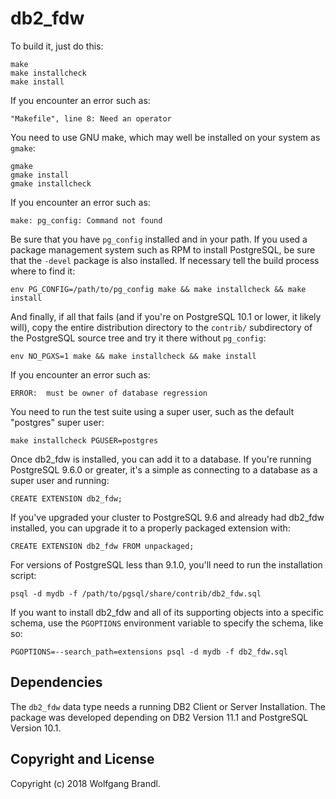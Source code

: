 db2_fdw
=======

To build it, just do this:

    make
    make installcheck
    make install

If you encounter an error such as:

    "Makefile", line 8: Need an operator

You need to use GNU make, which may well be installed on your system as
`gmake`:

    gmake
    gmake install
    gmake installcheck

If you encounter an error such as:

    make: pg_config: Command not found

Be sure that you have `pg_config` installed and in your path. If you used a
package management system such as RPM to install PostgreSQL, be sure that the
`-devel` package is also installed. If necessary tell the build process where
to find it:

    env PG_CONFIG=/path/to/pg_config make && make installcheck && make install

And finally, if all that fails (and if you're on PostgreSQL 10.1 or lower, it
likely will), copy the entire distribution directory to the `contrib/`
subdirectory of the PostgreSQL source tree and try it there without
`pg_config`:

    env NO_PGXS=1 make && make installcheck && make install

If you encounter an error such as:

    ERROR:  must be owner of database regression

You need to run the test suite using a super user, such as the default
"postgres" super user:

    make installcheck PGUSER=postgres

Once db2_fdw is installed, you can add it to a database. If you're running
PostgreSQL 9.6.0 or greater, it's a simple as connecting to a database as a
super user and running:

    CREATE EXTENSION db2_fdw;

If you've upgraded your cluster to PostgreSQL 9.6 and already had db2_fdw
installed, you can upgrade it to a properly packaged extension with:

    CREATE EXTENSION db2_fdw FROM unpackaged;

For versions of PostgreSQL less than 9.1.0, you'll need to run the
installation script:

    psql -d mydb -f /path/to/pgsql/share/contrib/db2_fdw.sql

If you want to install db2_fdw and all of its supporting objects into a specific
schema, use the `PGOPTIONS` environment variable to specify the schema, like
so:

    PGOPTIONS=--search_path=extensions psql -d mydb -f db2_fdw.sql

Dependencies
------------
The `db2_fdw` data type needs a running DB2 Client or Server Installation.
The package was developed depending on DB2 Version 11.1 and
PostgreSQL Version 10.1.

Copyright and License
---------------------

Copyright (c) 2018 Wolfgang Brandl.
